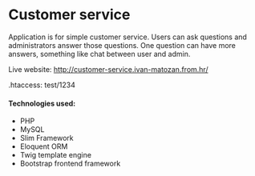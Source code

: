 # Customer service

Application is for simple customer service. Users can ask questions and 
administrators answer those questions. One question can have more answers, 
something like chat between user and admin.

Live website: http://customer-service.ivan-matozan.from.hr/

.htaccess: test/1234

#### Technologies used:
* PHP
* MySQL
* Slim Framework
* Eloquent ORM
* Twig template engine
* Bootstrap frontend framework